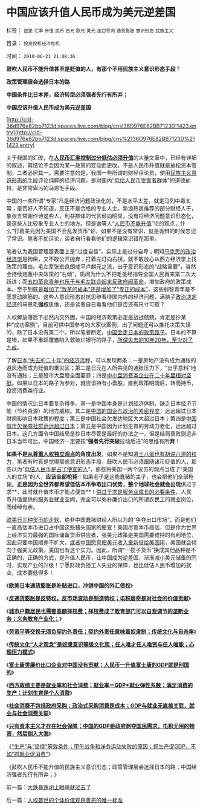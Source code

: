 # 中国应该升值人民币成为美元逆差国

标签： `逆差` `汇率` `升值` `民币` `日元` `欧元` `美元` `出口导向` `通货膨胀` `意识形态` `民族主义` 

目录： `投资投机经济危机`

时间： `2010-06-21 21:08:36`

**鼓吹人民币不能升值甚至是贬值的人，有那个不用民族主义意识形态手段**？

**政策管理层会选择日本的路**

**中国条件比日本差，经济转型必须强者先行有所弃；**

**中国应该升值人民币成为美元逆差国**

[http://cid-36d976e82bb7123d.spaces.live.com/blog/cns!36D976E82BB7123D!1423.entry](http://cid-36d976e82bb7123d.spaces.live.com/blog/cns%2136D976E82BB7123D%211423.entry)

关于我国的汇改，在[**人民币汇率控制过分低估必须升值**](../../../2010/4/26/低估人民币，外汇储备和出口导向讨论目录.md)的大量文章中，已经有详细的叙述，其结论不会因为某一政策的变动而更改。不是人民币升值就是放松资本管制，二者必居其一。需要注意的是，我国一些所谓的财经评论员，使用[民族主义意识形态的手段](../../../2008/10/20/民族主义阴谋论不受欢迎.md)评论纯粹的经济问题，是对国内[“低估人民币受害者群体](../../../2010/4/24/人民币低估造成恶性通货膨胀和失业和万亿损失.md)”的道德劫持，是非常卑污的马恩毛手段。

中国的一些所谓“专家”凡是经济问题政治化的，不是水平太差，就是马列中毒太常；是否好人不知道，反正不是合格的专业人士。新浪热衷推荐的部分财经人干，象张五常谢作诗这些人，利益群体的代言倾向明显，没有将经济问题意识形态化，是这些人比较象专业人士的地方。但是谢等人“[人民币不能升值](../../../2009/10/23/系统工程中的范式和经济学中的定律.md)”论的观点，什么“钉着美元因为美国不会乱发货币”论，如果不是没有常识，就是诡辩的时侯忘记了常识。笔者不加评论，读者自行看看他们的逻辑常识错在那里。

笔者认为我国管理层表面上是“过度自信”，实际上是过分自卑；明知[马克思的政治经济学](../../../2009/12/27/政治经济学是科学吗？计划经济的GDP是什么？.md)是狗屎，又不敢公开抛弃；打着左灯向右拐，就不敢放心从西方经济学上找政策的理由。毛左辈张宏良朗咸平卢麒元之流，出于意识形态的“战略需要”，当然会持续炮轰中央政策的“右倾”，质问为什么不把毛圣经指导全国人民再来第二次大跃进；而[五四革命青年也乐于与毛左联合起来反政府闹革命](../../../2010/6/1/民主不允许意识形态口号;不要再搞政治运动.md)，增加政府的政策成本。至于到底[是增加了“改革的成本”还是增加了“专正的成本”](../../../2010/5/14/传染性精神病看“民主”确实会乱的.md)，这些弱智青年是不愿意动脑筋的。这些人意识形态对抗思维看待国内外的经济问题，满脑子[政治决定经济](../../../2010/4/20/人性决定利益；利益-＞经济；经济-＞政治；政治-＞军事.md)的马恩毛**强权**思维，还是读者自已看看他们是否还有尺寸可取？

人权解放落后下必然内交外困，中国的经济政策必定是战战兢兢，肯定是抄某种“成功案例”。目前可供中国参考的大家伙案例，出了问题还可以推托决策失误的，除了日本没有第二个。所以笔者断定，[中国会走日本的政策路子](../../../2010/5/28/欧美日汇率走低是补贴进口冲销中国外汇债权.md)。日本的不算是错，如果不重蹈覆辙陷入救破烂银行的路子，[所谓失去的10年20年，至少对了九成](../../../2010/5/3/“失去的十年”是日本老百姓物美价廉的十年.md)。

了解[日本“失去的二十年”的经济流程](../../../2010/5/13/通胀中房子保值？资源股保值？.md)，可以发现两条：一是房地产没有成为通胀的避风港而成为贬值的重灾区；第二是日元在人所共见的通胀压力下，“出乎意料”地没有通胀；三是股市大盘股全面萎靡；四是[中小盘消费类企业在二十年里相对坚挺](../../../2010/4/25/内需并不会因为人民币升值就被拉动.md)。如果以日本的路子为参对，就应该持有小盘股，直到政策明朗后，转而持币，投资消费类行业。

中国的情况比日本要复杂得多。其一是中国本身是计划经济体制，缺乏日本经济节能（节约资源）的地方威权。其二是[中国的国企与政治的紧密程度](../../../2010/2/12/国企产权改革的两个步骤.md)，远远超过日本财阀影响日本政策的程度；第三是中国社会欠发达地区大大超过日本；第四是[中国城市欠保障社群远远超过日本](../../../2009/10/28/地区社会保障才能拉动内需.md)；第五是中国因为计划生育的劳动力老化，远远超过日本。这几方面令中国结局是抄日本尽管是最好的办法之一，但是结局衰败则远非日本当年可比。中国经济一定要按“**强者先行突破**拉动后进”的思维有所**弃**！

**如果不是[从尊重人权独立观点](../../../2009/3/24/大学无书！每个人都有个人利益观点发言权.md)的角度出发**，如果不是知道[王八蛋也有胡说八道的权力](../../../2010/3/5/权威同样有胡说八道的平等权力.md)，笔者有时真是觉得那些意识形态手段，鼓吹人民币必须跟随诸币贬值的人，那些以为“[低估人民币是占了便宜的人](../../../2010/4/26/低估人民币“贵买贱卖＝全民亏损”.md)”，那些将美国一两个议员的观点当成了“美国人的立场”的人，**应该全部枪毙**！如果老子是这些蠢猪的主子，也会把他们全部枪毙。**正是因为全世界都希望低估本币争取出口优势，整个地球社会就会出现**供过于求**，此时就升值本币才能占便宜**！[供过于求是服务业成长的必要条件](../../../2009/11/23/市场经济和服务业成长的生产力条件.md)，人民币升值提供的服务业就业空间，完全可以弥补廉价出口的所谓农民工的就业岗位，而绰绰有余。

[欧美日三种货币的走软](../../../2010/2/10/李庄玉娇的政治觉悟和欧元区破产游戏和经济危机.md)，绝非中国蠢猪财经人所以为的“争夺出口市场”，而是他们一直高估本币进口占中国这些猪头国家的便宜！美国尽管本币高估，但是作为世界上经济实力最强的国际储备货币供应者，强美元政策是美国需要维持的有利地位，因此只要中国顺差不扩大，[或者中国愿意把美元收入重新借给美国用](../../../2009/7/4/IMF不能挽救中国屯积美元的经济危机.md)，美国就会倾向于强美元政策，美国也有这个实力。因此，所谓“一揽子货币”换成其他品种是不正确的，正确的方式，是升值人民币，让中国成为逆差国，渐渐减小美元储备的同时，实现产业的升级！宁愿财政负担工人失业的保障，也比低估人民币增加的就业，成本要低得多！

《[**欧美日本通货膨胀是补贴进口，冲销中国的外汇债权**](../../../2010/5/28/欧美日汇率走低是补贴进口冲销中国外汇债权.md)》

《[**反通货膨胀是反特权，反市场波动是制造特权；屯积居奇是对社会的价值贡献**](../../../2010/5/28/食品价格波动未必通货膨胀小心计划经济.md)》

《[**城市户籍居民也需要高额择校费；择校费成了教育部门可以自我调节的垄断业务；义务教育产业化；**](../../../2010/5/27/义务教育产业化，反户籍福利造福了谁.md)》

《[**劳资平等交换无须负契约外责任；契约外责任意味着奴隶制；传统文化与自杀率**](../../../2010/5/29/富士康无需对员工个人自杀负契约外的责任.md)》

《[**传统文化“人才观念”是奴隶意识等级文化观；任人唯才任人唯贤与任人唯能；心理压力模式**](../../../2010/5/29/“人才观念”是落后等级文化观念.md)》

《[**富士康类廉价出口企业对中国没有贡献；人民币一升值富士康的GDP就是别国的**](../../../2010/5/29/富士康类廉价出口企业对中国没有贡献.md)》

《[**西方政绩主要是就业率和社会消费；就业率＝GDP*就业弹性系数；满足消费的生产；计划生育是个人消费**](../../../2010/5/29/富士康类廉价出口企业对中国没有贡献.md)》

《[**社会消费不包括政府采购；政治式采购消费是成本；GDP与就业无直接关联，就业与社会消费关联**](http://blog.sina.com.cn/s/blog_5563a64d0100isrn.html)》

《[**只有资本主义才存在社会保障；中国的GDP是政府剥夺国民需求，屯积无用的物资，然后倒入大海**](../../../2010/5/30/只有资本主义才存在社会保障.md)》

《[“生产”与“交换”等效条件；甲午战争和洋务运动失败的原因；抓生产促GDP，不如“抓就业促消费”](../../../2010/5/30/抓生产促GDP，不如“抓就业促消费”.md)》

《鼓吹人民币不能升值的民族主义意识形态；政策管理层会选择日本的路；中国经济强者先行有所弃；》



前一篇：[大跌暴跌闭上眼睛就过去了](../../../2010/6/21/大跌暴跌闭上眼睛就过去了.md)

后一篇：[人权普世的个体价值观是善恶的唯一标准](../../../2010/6/21/人权普世的个体价值观是善恶的唯一标准.md)